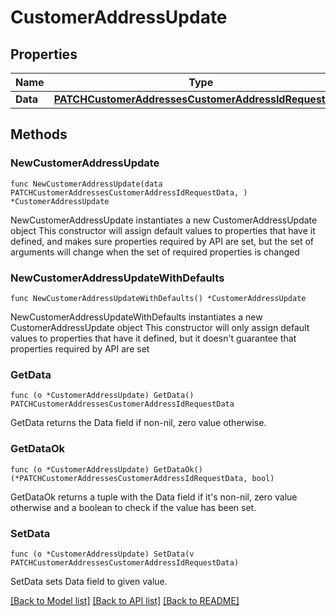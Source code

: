 # CustomerAddressUpdate

## Properties

Name | Type | Description | Notes
------------ | ------------- | ------------- | -------------
**Data** | [**PATCHCustomerAddressesCustomerAddressIdRequestData**](PATCHCustomerAddressesCustomerAddressIdRequestData.md) |  | 

## Methods

### NewCustomerAddressUpdate

`func NewCustomerAddressUpdate(data PATCHCustomerAddressesCustomerAddressIdRequestData, ) *CustomerAddressUpdate`

NewCustomerAddressUpdate instantiates a new CustomerAddressUpdate object
This constructor will assign default values to properties that have it defined,
and makes sure properties required by API are set, but the set of arguments
will change when the set of required properties is changed

### NewCustomerAddressUpdateWithDefaults

`func NewCustomerAddressUpdateWithDefaults() *CustomerAddressUpdate`

NewCustomerAddressUpdateWithDefaults instantiates a new CustomerAddressUpdate object
This constructor will only assign default values to properties that have it defined,
but it doesn't guarantee that properties required by API are set

### GetData

`func (o *CustomerAddressUpdate) GetData() PATCHCustomerAddressesCustomerAddressIdRequestData`

GetData returns the Data field if non-nil, zero value otherwise.

### GetDataOk

`func (o *CustomerAddressUpdate) GetDataOk() (*PATCHCustomerAddressesCustomerAddressIdRequestData, bool)`

GetDataOk returns a tuple with the Data field if it's non-nil, zero value otherwise
and a boolean to check if the value has been set.

### SetData

`func (o *CustomerAddressUpdate) SetData(v PATCHCustomerAddressesCustomerAddressIdRequestData)`

SetData sets Data field to given value.



[[Back to Model list]](../README.md#documentation-for-models) [[Back to API list]](../README.md#documentation-for-api-endpoints) [[Back to README]](../README.md)


